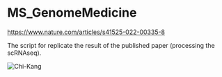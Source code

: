 # MS_GenomeMedicine
https://www.nature.com/articles/s41525-022-00335-8 

The script for replicate the result of the published paper (processing the scRNAseq).  


![Chi-Kang](https://user-images.githubusercontent.com/28743573/194529276-f4f54dfe-49d8-44e6-86ef-486153215ad8.png)
